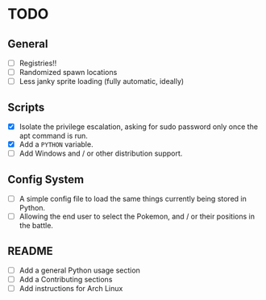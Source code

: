 # TODO

## General

- [ ] Registries!!  
- [ ] Randomized spawn locations  
- [ ] Less janky sprite loading (fully automatic, ideally)

## Scripts

- [X] Isolate the privilege escalation, asking for sudo password only once the apt command is run.
- [X] Add a `PYTHON` variable.
- [ ] Add Windows and / or other distribution support.

## Config System

- [ ] A simple config file to load the same things currently being stored in Python.
- [ ] Allowing the end user to select the Pokemon, and / or their positions in the battle.

## README

- [ ] Add a general Python usage section
- [ ] Add a Contributing sections
- [ ] Add instructions for Arch Linux